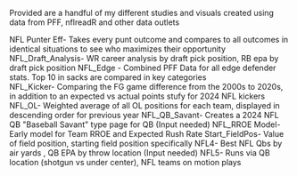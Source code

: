 Provided are a handful of my different studies and visuals created using data from PFF, nflreadR and other data outlets


NFL Punter Eff- Takes every punt outcome and compares to all outcomes in identical situations to see who maximizes their opportunity
NFL_Draft_Analysis- WR career analysis by draft pick position, RB epa by draft pick position
NFL_Edge - Combined PFF Data for all edge defender stats. Top 10 in sacks are compared in key categories  
NFL_Kicker- Comparing the FG game difference from the 2000s to 2020s, in addition to an expected vs actual points stufy for 2024 NFL kickers
NFL_OL- Weighted average of all OL positions for each team, displayed in descending order for previous year
NFL_QB_Savant- Creates a 2024 NFL QB "Baseball Savant" type page for QB (Input needed)
NFL_RROE Model- Early model for Team RROE and Expected Rush Rate
Start_FieldPos- Value of field position, starting field position specifically
NFL4- Best NFL Qbs by air yards , QB EPA by throw location (Input needed)
NFL5- Runs via QB location (shotgun vs under center), NFL teams on motion plays
